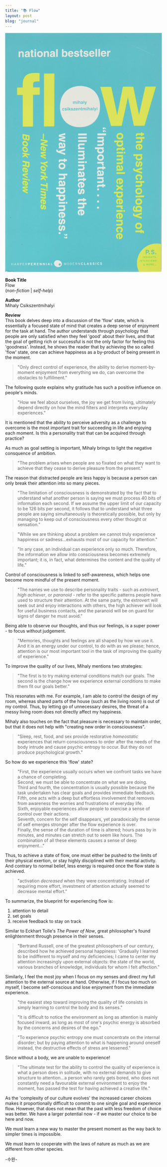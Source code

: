 ```yaml
---
title: "📚 Flow"
layout: post
blog: "journal"
---
```


![flow](/assets/flow.jpeg)

**Book Title**   
Flow      
(_non-fiction_ | _self-help_)

**Author**   
Mihaly Csikszentmihalyi

**Review**   
This book delves deep into a discussion of the 'flow' state, which is essentially a focused state of mind that creates a deep sense of enjoyment for the task at hand. The author understands through psychology that people are only satisfied when they feel 'good' about their lives, and that the goal of getting rich or successful is not the only factor for feeling this 'goodness'. Instead, he shows the reader that by achieving the so called 'flow' state, one can achieve happiness as a by-product of being present in the moment. 

> "Only direct control of experience, the ability to derive moment-by-moment enjoyment from everything we do, can overcome the obstacles to fulfillment."

The following quote explains why gratitude has such a positive influence on people's minds.

> "How we feel about ourselves, the joy we get from living, ultimately depend directly on how the mind filters and interprets everyday experiences."

It is mentioned that the ability to perceive adversity as a challenge to overcome is the most important trait for succeeding in life and enjoying each moment. Is this a personality trait that can be acquired through practice?

As much as goal setting is important, Mihaly brings to light the negative consquence of ambition.

> "The problem arises when people are so fixated on what they want to achieve that they cease to derive pleasure from the present."

The reason that distracted people are less happy is because a person can only break their attention into so many pieces. 

> "The limitation of consciousness is demonstrated by the fact that to understand what another person is saying we must process 40 bits of information each second. If we assume the upper limit of our capacity to be 126 bits per second, it follows that to understand what three people are saying simultaneously is theoretically possible, but only by managing to keep out of consciousness every other thought or sensation."
 
> "While we are thinking about a problem we cannot truly experience happiness or sadness...exhausts most of our capacity for attention."

> "In any case, an individual can experience only so much. Therefore, the information we allow into consciousness becomes extremely important; it is, in fact, what determines the content and the quality of life."

Control of consciousness is linked to self-awareness, which helps one become more mindful of the present moment. 

> "The names we use to describe personality traits - such as _extrovert_, _high achiever_, or _paranoid_ - refer to the specific patterns people have used to structure their attention. At the same party, the extrovert will seek out and enjoy interactions with others, the high achiever will look for useful business contacts, and the paranoid will be on guard for signs of danger he must avoid."

Being able to observe our thoughts, and thus our feelings, is a super power - to focus without judgement. 

> "Memories, thoughts and feelings are all shaped by how we use it. And it is an energy under our control, to do with as we please; hence, attention is our most important tool in the task of improving the quality of experience."

To improve the quality of our lives, Mihaly mentions two strategies:

> "The first is to try making external conditions match our goals. The second is the change how we experience external conditions to make them fit our goals better."

This resonates with me. For example, I am able to control the design of my room, whereas shared parts of the house (such as the living room) is out of my control. Thus, by letting go of unnecessary desires, the threat of a messy living room does not directly affect my happiness. 

Mihaly also touches on the fact that pleasure is necessary to maintain order, but that it does not help with "creating new order in consciousness".

> "Sleep, rest, food, and sex provide restorative _homeostatic_ experiences that return consciousness to order after the needs of the body intrude and cause psychic entropy to occur. But they do not produce psychological growth."

So how do we experience this 'flow' state?

> "First, the experience usually occurs when we confront tasks we have a chance of completing.   
> Second, we must be able to concentrate on what we are doing.   
> Third and fourth, the concentration is usually possible because the task undertaken has clear goals and provides immediate feedback.     
> Fifth, one acts with a deep but effortless involvement that removes from awareness the worries and frustrations of everyday life.    
> Sixth, enjoyable experiences allow people to exercise a sense of control over their actions.    
> Seventh, concern for the self disappears, yet paradoxically the sense of self emerges stronger after the flow experience is over.    
> Finally, the sense of the duration of time is altered; hours pass by in minutes, and minutes can stretch out to seem like hours. The combination of all these elements causes a sense of deep enjoyment..."

Thus, to achieve a state of flow, one must either be pushed to the limits of their physical exertion, or stay highly disciplined with their mental activity. And contrary to normal belief, less energy is required once the flow state is achieved.

> "activation _decreased_ when they were concentrating. Instead of requiring more effort, investment of attention actually seemed to decrease mental effort."

To summarize, the blueprint for experiencing flow is:
1) attention to detail
2) set goals
3) receive feedback to stay on track

Similar to Eckhart Tolle's _The Power of Now_, great philosopher's found enlightenment through presence in their senses. 

> "Bertrand Russell, one of the greatest philosophers of our century, described how he achieved personal happiness: 'Gradually I learned to be indifferent to myself and my deficiencies; I came to center my attention increasingly upon external objects: the state of the world, various branches of knowledge, individuals for whom I felt affection."

Similarly, I feel the most joy when I focus on my senses and direct my full attention to the external source at hand. Otherwise, if I focus too much on myself, I become self-conscious and lose enjoyment from the immediate experience. 

> "the easiest step toward improving the quality of life consists in simply learning to control the body and its senses."

> "It is difficult to notice the environment as long as attention is mainly focused inward, as long as most of one's psychic energy is absorbed by the concerns and desires of the ego."

> "To experience psychic entropy one must concentrate on the internal disorder; but by paying attention to what is happening around oneself instead, the destructive effects of stress are lessened."

Since without a body, we are unable to experience!

> "The ultimate test for the ability to control the quality of experience is what a person does in solitude, with no external demands to give structure to attention...a person who rarely gets bored, who does not constantly need a favourable external environment to enjoy the moment, has passed the test for having achieved a creative life."

As the 'complexity of our culture evolves' the increased career choices makes it proportionally difficult to commit to one single goal and experience flow. However, that does not mean that the past with less freedom of choice was better. We have a larger potential now - if we master our choice to be here and now.

We must learn a new way to master the present moment as the way back to simpler times is impossible. 

We must learn to cooperate with the laws of nature as much as we are different from other species.



-수완-





